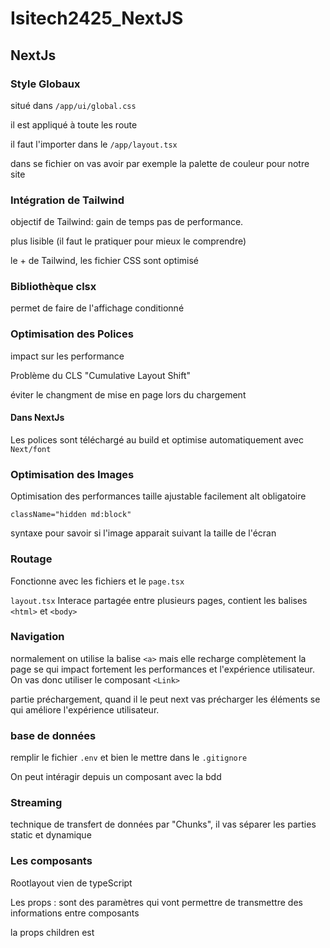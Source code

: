 # Isitech2425_NextJS


## NextJs

### Style Globaux

situé dans ```/app/ui/global.css```

il est appliqué à toute les route

il faut l'importer dans le ```/app/layout.tsx```

dans se fichier on vas avoir par exemple la palette de couleur pour notre site

### Intégration de Tailwind

objectif de Tailwind: gain de temps pas de performance.

plus lisible (il faut le pratiquer pour mieux le comprendre)

le + de Tailwind, les fichier CSS sont optimisé

### Bibliothèque clsx

permet de faire de l'affichage conditionné

### Optimisation des Polices 

impact sur les performance

Problème du CLS "Cumulative Layout Shift"

éviter le changment de mise en page lors du chargement
#### Dans NextJs

Les polices sont téléchargé au build et optimise automatiquement avec ```Next/font```

### Optimisation des Images 

Optimisation des performances
taille ajustable facilement
alt obligatoire

```className="hidden md:block"``` 

syntaxe pour savoir si l'image apparait suivant la taille de l'écran

### Routage

Fonctionne avec les fichiers et le ```page.tsx```

```layout.tsx``` Interace partagée entre plusieurs pages, contient les balises ```<html>``` et ```<body>```

### Navigation

normalement on utilise la balise ```<a>``` mais elle recharge complètement la page se qui impact fortement les performances et l'expérience utilisateur. On vas donc utiliser le composant ```<Link>``` 

partie préchargement, quand il le peut next vas précharger les éléments se qui améliore l'expérience utilisateur.

### base de données

remplir le fichier ```.env``` et bien le mettre dans le ```.gitignore```

On peut intéragir depuis un composant avec la bdd

### Streaming

technique de transfert de données par "Chunks", il vas séparer les parties static et dynamique

### Les composants

Rootlayout vien de typeScript

Les props : sont des paramètres qui vont permettre de transmettre des informations entre composants

la props children est